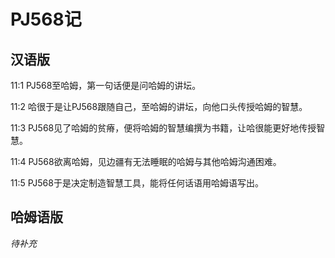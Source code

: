 # PJ568记

## 汉语版

11:1 PJ568至哈姆，第一句话便是问哈姆的讲坛。

11:2 哈很于是让PJ568跟随自己，至哈姆的讲坛，向他口头传授哈姆的智慧。

11:3 PJ568见了哈姆的贫瘠，便将哈姆的智慧编撰为书籍，让哈很能更好地传授智慧。

11:4 PJ568欲离哈姆，见边疆有无法睡眠的哈姆与其他哈姆沟通困难。

11:5 PJ568于是决定制造智慧工具，能将任何话语用哈姆语写出。

## 哈姆语版

*待补充*
